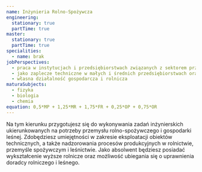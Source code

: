 ```yaml
---
name: Inżynieria Rolno-Spożywcza
engineering:
  stationary: true
  partTime: true
master:
  stationary: true 
  partTime: true
specialities:
  - name: brak
jobPerspectives:
  - praca w instytucjach i przedsiębiorstwach związanych z sektorem przetwórstwa rolno-spożywczego, rolnictwem i gospodarką leśną
  - jako zaplecze techniczne w małych i średnich przedsiębiorstwach oraz jednostkach doradczych
  - własna działalność gospodarcza i rolnicza
maturaSubjects:
  - fizyka
  - biologia
  - chemia
equation: 0,5*MP + 1,25*MR + 1,75*FR + 0,25*OP + 0,75*OR
---
```


Na tym kierunku przygotujesz się do wykonywania zadań inżynierskich ukierunkowanych na potrzeby przemysłu rolno-spożywczego i gospodarki leśnej. Zdobędziesz umiejętności w zakresie eksploatacji obiektów technicznych, a także nadzorowania procesów produkcyjnych w rolnictwie, przemyśle spożywczym i leśnictwie. Jako absolwent będziesz posiadać
wykształcenie wyższe rolnicze oraz możliwość ubiegania się o uprawnienia doradcy rolniczego i leśnego.